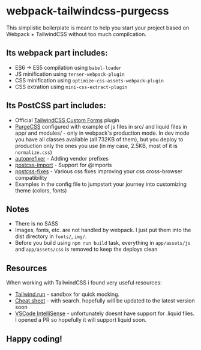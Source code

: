 # webpack-tailwindcss-purgecss

This simplistic boilerplate is meant to help you start your project based on Webpack + TailwindCSS without too much compilcation.

## Its webpack part includes:
* ES6 -> ES5 compilation using `babel-loader`
* JS minification using `terser-webpack-plugin`
* CSS minification using `optimize-css-assets-webpack-plugin`
* CSS extration using `mini-css-extract-plugin`

## Its PostCSS part includes:
* Official [TailwindCSS Custom Forms](https://tailwindcss-custom-forms.netlify.com/) plugin
* [PurgeCSS](https://github.com/FullHuman/postcss-purgecss) configured with example of js files in src/ and liquid files in app/ and modules/ - only in webpack's production mode. In dev mode you have all classes available (all 732KB of them), but you deploy to production only the ones you use (in my case, 2.5KB, most of it is `normalize.css`)
* [autoprefixer](https://github.com/postcss/autoprefixer) - Adding vendor prefixes
* [postcss-import](https://github.com/postcss/postcss-import) - Support for @imports
* [postcss-fixes](https://github.com/MattDiMu/postcss-fixes) - Various css fixes improving your css cross-browser compatibility
* Examples in the config file to jumpstart your journey into customizing theme (colors, fonts)

## Notes
* There is no SASS
* Images, fonts, etc. are not handled by webpack. I just put them into the dist directory in `fonts/`, `img/`.
* Before you build using `npm run build` task, everything in `app/assets/js` and `app/assets/css` is removed to keep the deploys clean

## Resources
When working with TailwindCSS i found very useful resources:
* [Tailwind.run](https://tailwind.run/new) - sandbox for quick mocking.
* [Cheat sheet](https://nerdcave.com/tailwind-cheat-sheet) - with search. hopefully will be updated to the latest version soon
* [VSCode IntelliSense](https://marketplace.visualstudio.com/items?itemName=bradlc.vscode-tailwindcss) - unfortunately doesnt have support for .liquid files. I opened a PR so hopefully it will support liquid soon.

## Happy coding!